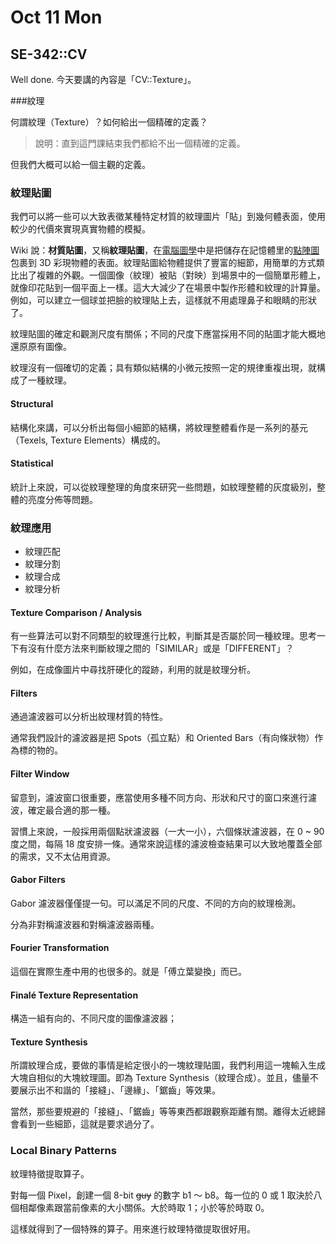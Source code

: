 # Oct 11 Mon

## SE-342::CV

Well done. 今天要講的內容是「CV::Texture」。

###紋理

何謂紋理（Texture）？如何給出一個精確的定義？

>   說明：直到這門課結束我們都給不出一個精確的定義。

但我們大概可以給一個主觀的定義。

### 紋理貼圖

我們可以將一些可以大致表徵某種特定材質的紋理圖片「貼」到幾何體表面，使用較少的代價來實現真實物體的模擬。

Wiki 說：**材質貼圖**，又稱**紋理貼圖**，在[電腦圖學](https://zh.wikipedia.org/wiki/计算机图形学)中是把儲存在記憶體里的[點陣圖](https://zh.wikipedia.org/wiki/位图)包裹到 3D 彩現物體的表面。紋理貼圖給物體提供了豐富的細節，用簡單的方式類比出了複雜的外觀。一個圖像（紋理）被貼（對映）到場景中的一個簡單形體上，就像印花貼到一個平面上一樣。這大大減少了在場景中製作形體和紋理的計算量。例如，可以建立一個球並把臉的紋理貼上去，這樣就不用處理鼻子和眼睛的形狀了。

紋理貼圖的確定和觀測尺度有關係；不同的尺度下應當採用不同的貼圖才能大概地還原原有圖像。

紋理沒有一個確切的定義；具有類似結構的小微元按照一定的規律重複出現，就構成了一種紋理。

#### Structural

結構化來講，可以分析出每個小細節的結構，將紋理整體看作是一系列的基元（Texels, Texture Elements）構成的。

#### Statistical

統計上來說，可以從紋理整理的角度來研究一些問題，如紋理整體的灰度級別，整體的亮度分佈等問題。



### 紋理應用

*   紋理匹配
*   紋理分割
*   紋理合成
*   紋理分析

#### Texture Comparison / Analysis

有一些算法可以對不同類型的紋理進行比較，判斷其是否屬於同一種紋理。思考一下有沒有什麼方法來判斷紋理之間的「SIMILAR」或是「DIFFERENT」？

例如，在成像圖片中尋找肝硬化的蹤跡，利用的就是紋理分析。

#### Filters

通過濾波器可以分析出紋理材質的特性。

通常我們設計的濾波器是把 Spots（孤立點）和 Oriented Bars（有向條狀物）作為標的物的。

#### Filter Window

留意到，濾波窗口很重要，應當使用多種不同方向、形狀和尺寸的窗口來進行濾波，確定最合適的那一種。

習慣上來說，一般採用兩個點狀濾波器（一大一小），六個條狀濾波器，在 0 ~ 90 度之間，每隔 18 度安排一條。通常來說這樣的濾波檢查結果可以大致地覆蓋全部的需求，又不太佔用資源。

#### Gabor Filters

Gabor 濾波器僅僅提一句。可以滿足不同的尺度、不同的方向的紋理檢測。

分為非對稱濾波器和對稱濾波器兩種。

#### Fourier Transformation

這個在實際生產中用的也很多的。就是「傅立葉變換」而已。

#### Finalé Texture Representation

構造一組有向的、不同尺度的圖像濾波器；

#### Texture Synthesis

所謂紋理合成，要做的事情是給定很小的一塊紋理貼圖，我們利用這一塊輸入生成大塊自相似的大塊紋理圖。即為 Texture Synthesis（紋理合成）。並且，儘量不要展示出不和諧的「接縫」、「邊緣」、「鋸齒」等效果。

當然，那些要規避的「接縫」、「鋸齒」等等東西都跟觀察距離有關。離得太近總歸會看到一些細節，這就是要求過分了。

### Local Binary Patterns

紋理特徵提取算子。

對每一個 Pixel，創建一個 8-bit ~~guy~~ 的數字 b1 ～ b8。每一位的 0 或 1 取決於八個相鄰像素跟當前像素的大小關係。大於時取 1；小於等於時取 0。

這樣就得到了一個特殊的算子。用來進行紋理特徵提取很好用。